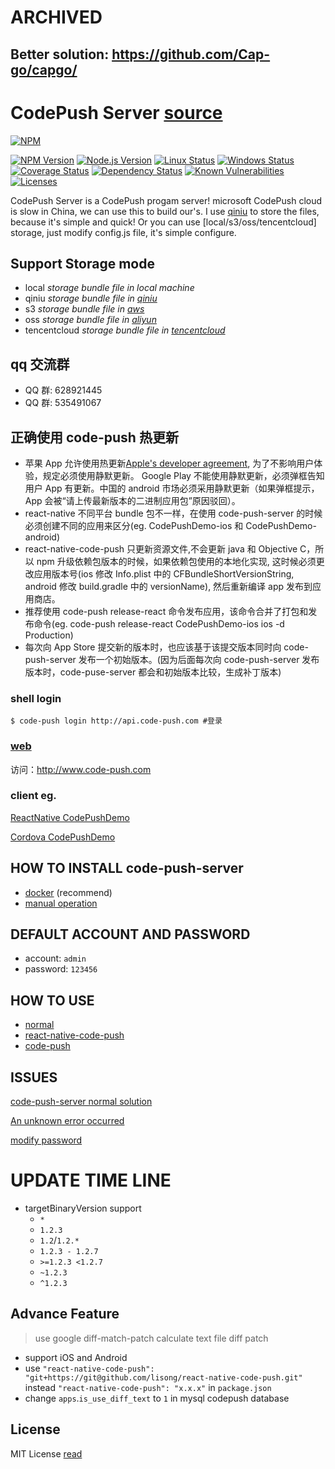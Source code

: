 # ARCHIVED

## Better solution: https://github.com/Cap-go/capgo/




# CodePush Server [source](https://github.com/lisong/code-push-server)

[![NPM](https://nodei.co/npm/code-push-server.svg?downloads=true&downloadRank=true&stars=true)](https://nodei.co/npm/code-push-server/)

[![NPM Version](https://img.shields.io/npm/v/code-push-server.svg)](https://npmjs.org/package/code-push-server)
[![Node.js Version](https://img.shields.io/node/v/code-push-server.svg)](https://nodejs.org/en/download/)
[![Linux Status](https://img.shields.io/travis/lisong/code-push-server/master.svg?label=linux)](https://travis-ci.org/lisong/code-push-server)
[![Windows Status](https://img.shields.io/appveyor/ci/lisong/code-push-server/master.svg?label=windows)](https://ci.appveyor.com/project/lisong/code-push-server)
[![Coverage Status](https://img.shields.io/coveralls/lisong/code-push-server/master.svg)](https://coveralls.io/github/lisong/code-push-server)
[![Dependency Status](https://img.shields.io/david/lisong/code-push-server.svg)](https://david-dm.org/lisong/code-push-server)
[![Known Vulnerabilities](https://snyk.io/test/npm/code-push-server/badge.svg)](https://snyk.io/test/npm/code-push-server)
[![Licenses](https://img.shields.io/npm/l/code-push-server.svg)](https://spdx.org/licenses/MIT)

CodePush Server is a CodePush progam server! microsoft CodePush cloud is slow in China, we can use this to build our's. I use [qiniu](http://www.qiniu.com/) to store the files, because it's simple and quick! Or you can use [local/s3/oss/tencentcloud] storage, just modify config.js file, it's simple configure.

## Support Storage mode

-   local _storage bundle file in local machine_
-   qiniu _storage bundle file in [qiniu](http://www.qiniu.com/)_
-   s3 _storage bundle file in [aws](https://aws.amazon.com/)_
-   oss _storage bundle file in [aliyun](https://www.aliyun.com/product/oss)_
-   tencentcloud _storage bundle file in [tencentcloud](https://cloud.tencent.com/product/cos)_

## qq 交流群

-   QQ 群: 628921445
-   QQ 群: 535491067

## 正确使用 code-push 热更新

-   苹果 App 允许使用热更新[Apple's developer agreement](https://developer.apple.com/programs/ios/information/iOS_Program_Information_4_3_15.pdf), 为了不影响用户体验，规定必须使用静默更新。 Google Play 不能使用静默更新，必须弹框告知用户 App 有更新。中国的 android 市场必须采用静默更新（如果弹框提示，App 会被“请上传最新版本的二进制应用包”原因驳回）。
-   react-native 不同平台 bundle 包不一样，在使用 code-push-server 的时候必须创建不同的应用来区分(eg. CodePushDemo-ios 和 CodePushDemo-android)
-   react-native-code-push 只更新资源文件,不会更新 java 和 Objective C，所以 npm 升级依赖包版本的时候，如果依赖包使用的本地化实现, 这时候必须更改应用版本号(ios 修改 Info.plist 中的 CFBundleShortVersionString, android 修改 build.gradle 中的 versionName), 然后重新编译 app 发布到应用商店。
-   推荐使用 code-push release-react 命令发布应用，该命令合并了打包和发布命令(eg. code-push release-react CodePushDemo-ios ios -d Production)
-   每次向 App Store 提交新的版本时，也应该基于该提交版本同时向 code-push-server 发布一个初始版本。(因为后面每次向 code-push-server 发布版本时，code-puse-server 都会和初始版本比较，生成补丁版本)

### shell login

```shell
$ code-push login http://api.code-push.com #登录
```

### [web](http://www.code-push.com)

访问：http://www.code-push.com

### client eg.

[ReactNative CodePushDemo](https://github.com/lisong/code-push-demo-app)

[Cordova CodePushDemo](https://github.com/lisong/code-push-cordova-demo-app)

## HOW TO INSTALL code-push-server

-   [docker](https://github.com/lisong/code-push-server/blob/master/docker/README.md) (recommend)
-   [manual operation](https://github.com/lisong/code-push-server/blob/master/docs/README.md)

## DEFAULT ACCOUNT AND PASSWORD

-   account: `admin`
-   password: `123456`

## HOW TO USE

-   [normal](https://github.com/lisong/code-push-server/blob/master/docs/react-native-code-push.md)
-   [react-native-code-push](https://github.com/Microsoft/react-native-code-push)
-   [code-push](https://github.com/Microsoft/code-push)

## ISSUES

[code-push-server normal solution](https://github.com/lisong/code-push-server/issues/135)

[An unknown error occurred](https://github.com/lisong/code-push-server/issues?utf8=%E2%9C%93&q=unknown)

[modify password](https://github.com/lisong/code-push-server/issues/43)

# UPDATE TIME LINE

-   targetBinaryVersion support
    -   `*`
    -   `1.2.3`
    -   `1.2`/`1.2.*`
    -   `1.2.3 - 1.2.7`
    -   `>=1.2.3 <1.2.7`
    -   `~1.2.3`
    -   `^1.2.3`

## Advance Feature

> use google diff-match-patch calculate text file diff patch

-   support iOS and Android
-   use `"react-native-code-push": "git+https://git@github.com/lisong/react-native-code-push.git"` instead `"react-native-code-push": "x.x.x"` in `package.json`
-   change `apps`.`is_use_diff_text` to `1` in mysql codepush database

## License

MIT License [read](https://github.com/lisong/code-push-server/blob/master/LICENSE)
